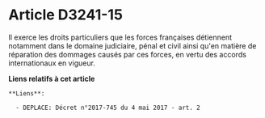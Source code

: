 # Article D3241-15

Il exerce les droits particuliers que les forces françaises détiennent notamment dans le domaine judiciaire, pénal et civil
ainsi qu'en matière de réparation des dommages causés par ces forces, en vertu des accords internationaux en vigueur.

**Liens relatifs à cet article**

	**Liens**:

	  - DEPLACE: Décret n°2017-745 du 4 mai 2017 - art. 2
